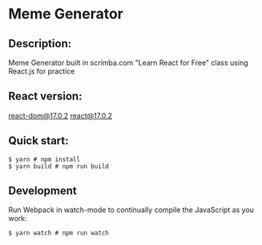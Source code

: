 # Meme Generator

## Description:
Meme Generator built in scrimba.com "Learn React for Free" class using React.js for practice

## React version:
react-dom@17.0.2
react@17.0.2

## Quick start:
```
$ yarn # npm install
$ yarn build # npm run build
```

## Development
Run Webpack in watch-mode to continually compile the JavaScript as you work:
```
$ yarn watch # npm run watch
```
